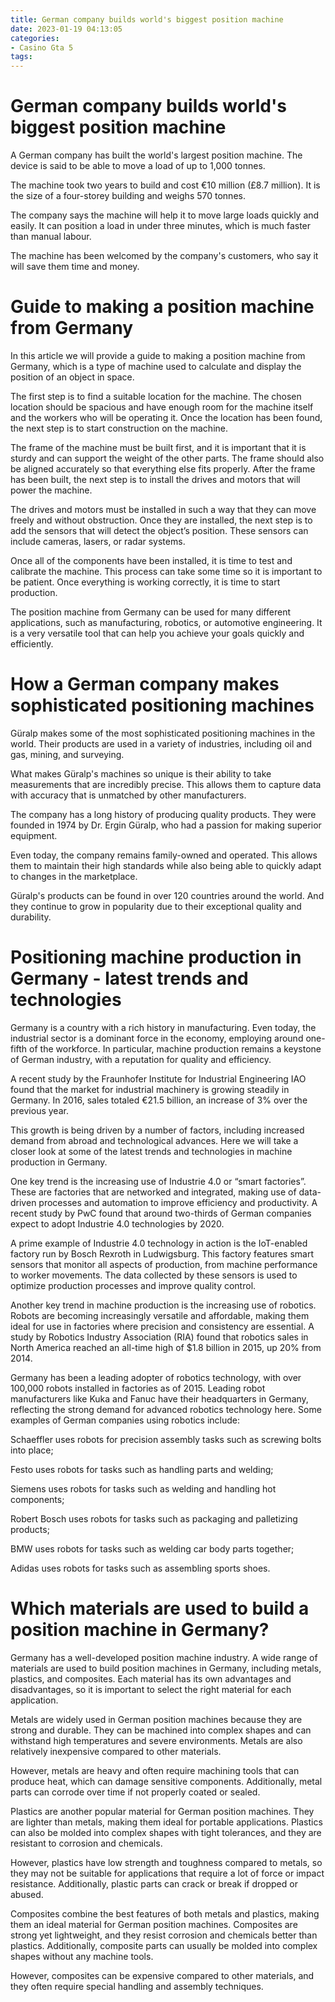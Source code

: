```yaml
---
title: German company builds world's biggest position machine 
date: 2023-01-19 04:13:05
categories:
- Casino Gta 5
tags:
---
```



#  German company builds world's biggest position machine 

A German company has built the world's largest position machine. The device is said to be able to move a load of up to 1,000 tonnes.

The machine took two years to build and cost €10 million (£8.7 million). It is the size of a four-storey building and weighs 570 tonnes.

The company says the machine will help it to move large loads quickly and easily. It can position a load in under three minutes, which is much faster than manual labour.

The machine has been welcomed by the company's customers, who say it will save them time and money.

#  Guide to making a position machine from Germany 

In this article we will provide a guide to making a position machine from Germany, which is a type of machine used to calculate and display the position of an object in space.

The first step is to find a suitable location for the machine. The chosen location should be spacious and have enough room for the machine itself and the workers who will be operating it. Once the location has been found, the next step is to start construction on the machine.

The frame of the machine must be built first, and it is important that it is sturdy and can support the weight of the other parts. The frame should also be aligned accurately so that everything else fits properly. After the frame has been built, the next step is to install the drives and motors that will power the machine.

The drives and motors must be installed in such a way that they can move freely and without obstruction. Once they are installed, the next step is to add the sensors that will detect the object’s position. These sensors can include cameras, lasers, or radar systems.

Once all of the components have been installed, it is time to test and calibrate the machine. This process can take some time so it is important to be patient. Once everything is working correctly, it is time to start production.

The position machine from Germany can be used for many different applications, such as manufacturing, robotics, or automotive engineering. It is a very versatile tool that can help you achieve your goals quickly and efficiently.

#  How a German company makes sophisticated positioning machines 


Güralp makes some of the most sophisticated positioning machines in the world. Their products are used in a variety of industries, including oil and gas, mining, and surveying. 

What makes Güralp's machines so unique is their ability to take measurements that are incredibly precise. This allows them to capture data with accuracy that is unmatched by other manufacturers. 

The company has a long history of producing quality products. They were founded in 1974 by Dr. Ergin Güralp, who had a passion for making superior equipment. 

Even today, the company remains family-owned and operated. This allows them to maintain their high standards while also being able to quickly adapt to changes in the marketplace. 

Güralp's products can be found in over 120 countries around the world. And they continue to grow in popularity due to their exceptional quality and durability.

#  Positioning machine production in Germany - latest trends and technologies 

Germany is a country with a rich history in manufacturing. Even today, the industrial sector is a dominant force in the economy, employing around one-fifth of the workforce. In particular, machine production remains a keystone of German industry, with a reputation for quality and efficiency.

A recent study by the Fraunhofer Institute for Industrial Engineering IAO found that the market for industrial machinery is growing steadily in Germany. In 2016, sales totaled €21.5 billion, an increase of 3% over the previous year.

This growth is being driven by a number of factors, including increased demand from abroad and technological advances. Here we will take a closer look at some of the latest trends and technologies in machine production in Germany.

One key trend is the increasing use of Industrie 4.0 or “smart factories”. These are factories that are networked and integrated, making use of data-driven processes and automation to improve efficiency and productivity. A recent study by PwC found that around two-thirds of German companies expect to adopt Industrie 4.0 technologies by 2020.

A prime example of Industrie 4.0 technology in action is the IoT-enabled factory run by Bosch Rexroth in Ludwigsburg. This factory features smart sensors that monitor all aspects of production, from machine performance to worker movements. The data collected by these sensors is used to optimize production processes and improve quality control.

Another key trend in machine production is the increasing use of robotics. Robots are becoming increasingly versatile and affordable, making them ideal for use in factories where precision and consistency are essential. A study by Robotics Industry Association (RIA) found that robotics sales in North America reached an all-time high of $1.8 billion in 2015, up 20% from 2014.

Germany has been a leading adopter of robotics technology, with over 100,000 robots installed in factories as of 2015. Leading robot manufacturers like Kuka and Fanuc have their headquarters in Germany, reflecting the strong demand for advanced robotics technology here. Some examples of German companies using robotics include: 



  Schaeffler uses robots for precision assembly tasks such as screwing bolts into place; 

  Festo uses robots for tasks such as handling parts and welding; 

  Siemens uses robots for tasks such as welding and handling hot components; 

  Robert Bosch uses robots for tasks such as packaging and palletizing products; 

  BMW uses robots for tasks such as welding car body parts together; 

  Adidas uses robots for tasks such as assembling sports shoes.

#  Which materials are used to build a position machine in Germany?

Germany has a well-developed position machine industry. A wide range of materials are used to build position machines in Germany, including metals, plastics, and composites. Each material has its own advantages and disadvantages, so it is important to select the right material for each application.

Metals are widely used in German position machines because they are strong and durable. They can be machined into complex shapes and can withstand high temperatures and severe environments. Metals are also relatively inexpensive compared to other materials.

However, metals are heavy and often require machining tools that can produce heat, which can damage sensitive components. Additionally, metal parts can corrode over time if not properly coated or sealed.

Plastics are another popular material for German position machines. They are lighter than metals, making them ideal for portable applications. Plastics can also be molded into complex shapes with tight tolerances, and they are resistant to corrosion and chemicals.

However, plastics have low strength and toughness compared to metals, so they may not be suitable for applications that require a lot of force or impact resistance. Additionally, plastic parts can crack or break if dropped or abused.

Composites combine the best features of both metals and plastics, making them an ideal material for German position machines. Composites are strong yet lightweight, and they resist corrosion and chemicals better than plastics. Additionally, composite parts can usually be molded into complex shapes without any machine tools.

However, composites can be expensive compared to other materials, and they often require special handling and assembly techniques.